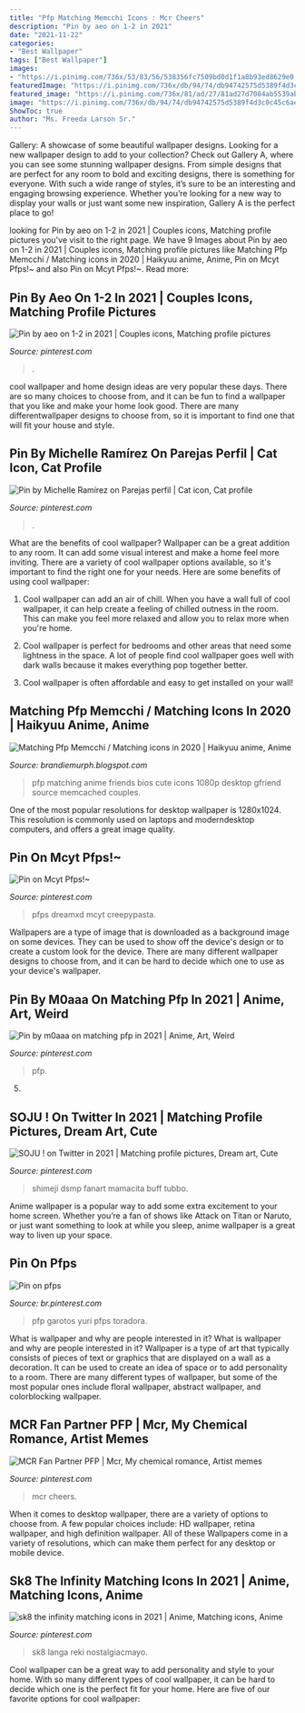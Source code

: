 ```yaml
---
title: "Pfp Matching Memcchi Icons : Mcr Cheers"
description: "Pin by aeo on 1-2 in 2021"
date: "2021-11-22"
categories:
- "Best Wallpaper"
tags: ["Best Wallpaper"]
images:
- "https://i.pinimg.com/736x/53/83/56/538356fc7509bd0d1f1a8b93ed8629e0.jpg"
featuredImage: "https://i.pinimg.com/736x/db/94/74/db94742575d5389f4d3c0c45c6aeba30.jpg"
featured_image: "https://i.pinimg.com/736x/81/ad/27/81ad27d7084ab5539aba8b53de9b02fc.jpg"
image: "https://i.pinimg.com/736x/db/94/74/db94742575d5389f4d3c0c45c6aeba30.jpg"
ShowToc: true
author: "Ms. Freeda Larson Sr."
---
```



Gallery: A showcase of some beautiful wallpaper designs.
Looking for a new wallpaper design to add to your collection? Check out Gallery A, where you can see some stunning wallpaper designs. From simple designs that are perfect for any room to bold and exciting designs, there is something for everyone. With such a wide range of styles, it’s sure to be an interesting and engaging browsing experience. Whether you’re looking for a new way to display your walls or just want some new inspiration, Gallery A is the perfect place to go!
		
		
		
		
		
		
		
	

		
looking for Pin by aeo on 1-2 in 2021 | Couples icons, Matching profile pictures you've visit to the right page. We have 9 Images about Pin by aeo on 1-2 in 2021 | Couples icons, Matching profile pictures like Matching Pfp Memcchi / Matching icons in 2020 | Haikyuu anime, Anime, Pin on Mcyt Pfps!~ and also Pin on Mcyt Pfps!~. Read more:
		
    
## Pin By Aeo On 1-2 In 2021 | Couples Icons, Matching Profile Pictures

<img loading=lazy src="https://i.pinimg.com/736x/db/94/74/db94742575d5389f4d3c0c45c6aeba30.jpg" onerror="this.onerror=null;this.src='https://tse3.mm.bing.net/th?id=OIP.15VOJ6mFIt88T-aguS74nwHaID&amp;pid=15.1';" alt="Pin by aeo on 1-2 in 2021 | Couples icons, Matching profile pictures">

_Source: pinterest.com_

>. 

	

cool wallpaper and home design ideas are very popular these days. There are so many choices to choose from, and it can be fun to find a wallpaper that you like and make your home look good. There are many differentwallpaper designs to choose from, so it is important to find one that will fit your house and style.

    
## Pin By Michelle Ramírez On Parejas Perfil | Cat Icon, Cat Profile

<img loading=lazy src="https://i.pinimg.com/736x/63/3d/b4/633db4e2f1e5267b21e065f8efccaae4.jpg" onerror="this.onerror=null;this.src='https://tse1.mm.bing.net/th?id=OIP.ZvJDfH-v_1Jsh_0uzhMhRwAAAA&amp;pid=15.1';" alt="Pin by Michelle Ramírez on Parejas perfil | Cat icon, Cat profile">

_Source: pinterest.com_

>. 

	

What are the benefits of cool wallpaper?
Wallpaper can be a great addition to any room. It can add some visual interest and make a home feel more inviting. There are a variety of cool wallpaper options available, so it's important to find the right one for your needs. Here are some benefits of using cool wallpaper: 
1. Cool wallpaper can add an air of chill. When you have a wall full of cool wallpaper, it can help create a feeling of chilled outness in the room. This can make you feel more relaxed and allow you to relax more when you're home. 

2. Cool wallpaper is perfect for bedrooms and other areas that need some lightness in the space. A lot of people find cool wallpaper goes well with dark walls because it makes everything pop together better. 

3. Cool wallpaper is often affordable and easy to get installed on your wall!

    
## Matching Pfp Memcchi / Matching Icons In 2020 | Haikyuu Anime, Anime

<img loading=lazy src="https://i.pinimg.com/736x/81/ad/27/81ad27d7084ab5539aba8b53de9b02fc.jpg" onerror="this.onerror=null;this.src='https://tse2.mm.bing.net/th?id=OIP.sL0IjEsYatR8jKBz9A1kTgHaHa&amp;pid=15.1';" alt="Matching Pfp Memcchi / Matching icons in 2020 | Haikyuu anime, Anime">

_Source: brandiemurph.blogspot.com_

>pfp matching anime friends bios cute icons 1080p desktop gfriend source memcached couples. 

	

One of the most popular resolutions for desktop wallpaper is 1280x1024. This resolution is commonly used on laptops and moderndesktop computers, and offers a great image quality.

    
## Pin On Mcyt Pfps!~

<img loading=lazy src="https://i.pinimg.com/736x/53/83/56/538356fc7509bd0d1f1a8b93ed8629e0.jpg" onerror="this.onerror=null;this.src='https://tse1.mm.bing.net/th?id=OIP.QWZ0uMmCwVNYqup41WDa8QHaHa&amp;pid=15.1';" alt="Pin on Mcyt Pfps!~">

_Source: pinterest.com_

>pfps dreamxd mcyt creepypasta. 

	

Wallpapers are a type of image that is downloaded as a background image on some devices. They can be used to show off the device's design or to create a custom look for the device. There are many different wallpaper designs to choose from, and it can be hard to decide which one to use as your device's wallpaper.

    
## Pin By M0aaa On Matching Pfp In 2021 | Anime, Art, Weird

<img loading=lazy src="https://i.pinimg.com/736x/5f/aa/a0/5faaa09d04d7804a98ea3212bc505e90.jpg" onerror="this.onerror=null;this.src='https://tse1.mm.bing.net/th?id=OIP.pnwMtl_wDWgskGKEAePkwgAAAA&amp;pid=15.1';" alt="Pin by m0aaa on matching pfp in 2021 | Anime, Art, Weird">

_Source: pinterest.com_

>pfp. 

	

5.

    
## SOJU ! On Twitter In 2021 | Matching Profile Pictures, Dream Art, Cute

<img loading=lazy src="https://i.pinimg.com/736x/e8/53/5e/e8535ed7ff0ee2e1186a98646f8ffbee.jpg" onerror="this.onerror=null;this.src='https://tse4.mm.bing.net/th?id=OIP.rynMTGoDTK_zqJjp9PxbwAHaHa&amp;pid=15.1';" alt="SOJU ! on Twitter in 2021 | Matching profile pictures, Dream art, Cute">

_Source: pinterest.com_

>shimeji dsmp fanart mamacita buff tubbo. 

	

Anime wallpaper is a popular way to add some extra excitement to your home screen. Whether you’re a fan of shows like Attack on Titan or Naruto, or just want something to look at while you sleep, anime wallpaper is a great way to liven up your space.

    
## Pin On Pfps

<img loading=lazy src="https://i.pinimg.com/736x/2b/58/42/2b5842cb947c5c22847ebfc4d5307b56.jpg" onerror="this.onerror=null;this.src='https://tse4.mm.bing.net/th?id=OIP.U9QN0J84pOtGb31tDXa4NgAAAA&amp;pid=15.1';" alt="Pin on pfps">

_Source: br.pinterest.com_

>pfp garotos yuri pfps toradora. 

	

What is wallpaper and why are people interested in it?
What is wallpaper and why are people interested in it?
Wallpaper is a type of art that typically consists of pieces of text or graphics that are displayed on a wall as a decoration. It can be used to create an idea of space or to add personality to a room. There are many different types of wallpaper, but some of the most popular ones include floral wallpaper, abstract wallpaper, and colorblocking wallpaper.

    
## MCR Fan Partner PFP | Mcr, My Chemical Romance, Artist Memes

<img loading=lazy src="https://i.pinimg.com/736x/85/2c/c6/852cc674514bd1d05b9dac93d1418f32.jpg" onerror="this.onerror=null;this.src='https://tse1.mm.bing.net/th?id=OIP.uztHJ-vMKuryoorSJBKHWQHaLH&amp;pid=15.1';" alt="MCR Fan Partner PFP | Mcr, My chemical romance, Artist memes">

_Source: pinterest.com_

>mcr cheers. 

	

When it comes to desktop wallpaper, there are a variety of options to choose from. A few popular choices include: HD wallpaper, retina wallpaper, and high definition wallpaper. All of these Wallpapers come in a variety of resolutions, which can make them perfect for any desktop or mobile device. 

    
## Sk8 The Infinity Matching Icons In 2021 | Anime, Matching Icons, Anime

<img loading=lazy src="https://i.pinimg.com/736x/37/42/4a/37424ad2dc904e75988a5f4d68578ea6.jpg" onerror="this.onerror=null;this.src='https://tse4.mm.bing.net/th?id=OIP.M5gXFJhfJQ7gcBcQy3eL4wHaHQ&amp;pid=15.1';" alt="sk8 the infinity matching icons in 2021 | Anime, Matching icons, Anime">

_Source: pinterest.com_

>sk8 langa reki nostalgiacmayo. 

	

Cool wallpaper can be a great way to add personality and style to your home. With so many different types of cool wallpaper, it can be hard to decide which one is the perfect fit for your home. Here are five of our favorite options for cool wallpaper: 

